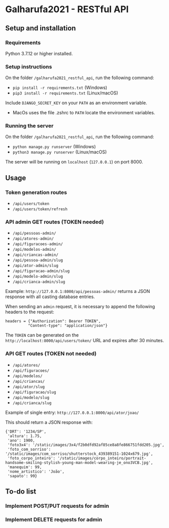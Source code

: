 # Galharufa2021 - RESTful API

## Setup and installation

### Requirements

Python 3.7.12 or higher installed.

### Setup instructions

On the folder `/galharufa2021_restful_api`, run the following command:

- `pip install -r requirements.txt` (Windows)
- `pip3 install -r requirements.txt` (Linux/macOS)

Include `DJANGO_SECRET_KEY` on your `PATH` as an environment variable.

- MacOs uses the file .zshrc to `PATH` locate the environment variables.

### Running the server

On the folder `/galharufa2021_restful_api`, run the following command:

- `python manage.py runserver` (Windows)
- `python3 manage.py runserver` (Linux/macOS)

The server will be running on `localhost` (`127.0.0.1`) on port 8000.

## Usage

### Token generation routes

- `/api/users/token`
- `/api/users/token/refresh`

### API admin GET routes (TOKEN needed)

- `/api/pessoas-admin/`
- `/api/atores-admin/`
- `/api/figuracoes-admin/`
- `/api/modelos-admin/`
- `/api/criancas-admin/`
- `/api/pessoa-admin/slug`
- `/api/ator-admin/slug`
- `/api/figuracao-admin/slug`
- `/api/modelo-admin/slug`
- `/api/crianca-admin/slug`

Example: `http://127.0.0.1:8000/api/pessoas-admin/` returns a JSON response with all casting database entries.

When sending an `admin` request, it is necessary to append the following headers to the request:

```
headers = {"Authorization": Bearer TOKEN",
          "Content-type": "application/json"}
```

The `TOKEN` can be generated on the `http://localhost:8000/api/users/token/` URL and expires after 30 minutes.

### API GET routes (TOKEN not needed)

- `/api/atores/`
- `/api/figuracoes/`
- `/api/modelos/`
- `/api/criancas/`
- `/api/ator/slug`
- `/api/figuracao/slug`
- `/api/modelo/slug`
- `/api/crianca/slug`

Example of single entry: `http://127.0.0.1:8000/api/ator/joao/`

This should return a JSON response with:

```
{'DRT': '1234/SP',
 'altura': 1.75,
 'ano': 1900,
 'foto3x4': '/static/images/3x4/f2b0dfd92af85ce8a8fe866751fdd205.jpg',
 'foto_com_sorriso': '/static/images/com_sorriso/shutterstock_439389151-1024x679.jpg',
 'foto_corpo_inteiro': '/static/images/corpo_inteiro/portrait-handsome-smiling-stylish-young-man-model-wearing-je_ono3VCB.jpg',
 'manequim': 99,
 'nome_artistico': 'João',
 'sapato': 99}
```

## To-do list

### Implement POST/PUT requests for admin

### Implement DELETE requests for admin
